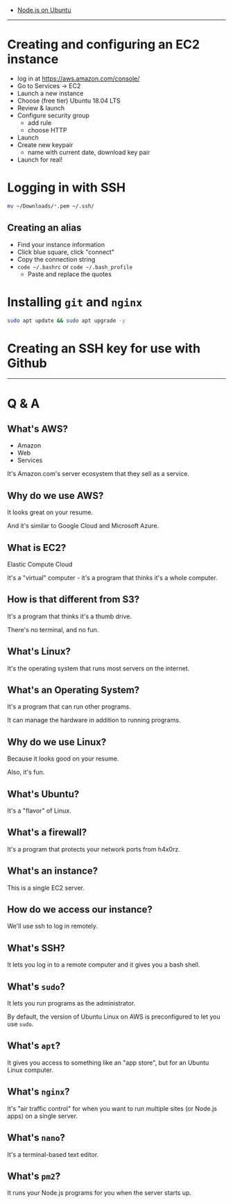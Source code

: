


- [Node.js on Ubuntu](node-js.md)


-----

# Creating and configuring an EC2 instance

- log in at https://aws.amazon.com/console/
- Go to Services -> EC2
- Launch a new instance
- Choose (free tier) Ubuntu 18.04 LTS
- Review & launch
- Configure security group
    - add rule
    - choose HTTP
- Launch
- Create new keypair
    - name with current date, download key pair
- Launch for real!

# Logging in with SSH

```sh
mv ~/Downloads/*.pem ~/.ssh/
```

## Creating an alias

- Find your instance information
- Click blue square, click "connect"
- Copy the connection string
- `code ~/.bashrc` or `code ~/.bash_profile`
    - Paste and replace the quotes


# Installing `git` and `nginx`

```sh
sudo apt update && sudo apt upgrade -y
```

# Creating an SSH key for use with Github


-----

# Q & A

## What's AWS?

- Amazon
- Web
- Services

It's Amazon.com's server ecosystem that they sell as a service.

## Why do we use AWS?

It looks great on your resume.

And it's similar to Google Cloud and Microsoft Azure.

## What is EC2?

Elastic
Compute
Cloud

It's a "virtual" computer - it's a program that thinks it's a whole computer.

## How is that different from S3?

It's a program that thinks it's a thumb drive.

There's no terminal, and no fun.

## What's Linux?

It's the operating system that runs most servers on the internet.

## What's an Operating System?

It's a program that can run other programs.

It can manage the hardware in addition to running programs.

## Why do we use Linux?

Because it looks good on your resume.

Also, it's fun.

## What's Ubuntu?

It's a "flavor" of Linux.

## What's a firewall?

It's a program that protects your network ports from h4x0rz.

## What's an instance?

This is a single EC2 server.

## How do we access our instance?

We'll use ssh to log in remotely.

## What's SSH?

It lets you log in to a remote computer and it gives you a bash shell.

## What's `sudo`?

It lets you run programs as the administrator.

By default, the version of Ubuntu Linux on AWS is preconfigured to let you use `sudo`.

## What's `apt`?

It gives you access to something like an "app store", but for an Ubuntu Linux computer.

## What's `nginx`?

It's "air traffic control" for when you want to run multiple sites (or Node.js apps) on a single server.

## What's `nano`?

It's a terminal-based text editor.

## What's `pm2`?

It runs your Node.js programs for you when the server starts up.


